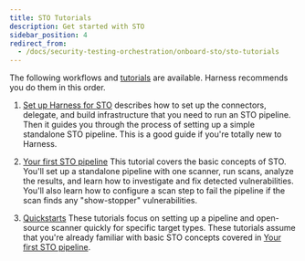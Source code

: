 ```yaml
---
title: STO Tutorials
description: Get started with STO
sidebar_position: 4
redirect_from:
  - /docs/security-testing-orchestration/onboard-sto/sto-tutorials
---
```



The following workflows and [tutorials](/tutorials/security-tests) are available. Harness recommends you do them in this order. 

  1. [Set up Harness for STO](/docs/security-testing-orchestration/get-started/onboarding-guide) describes how to set up the connectors, delegate, and build infrastructure that you need to run an STO pipeline. Then it guides you through the process of setting up a simple standalone STO pipeline. This is a good guide if you're totally new to Harness.  
   
  2. [Your first STO pipeline](/tutorials/security-tests/learn-about-sto/your-first-sto-pipeline) This tutorial covers the basic concepts of STO. You'll set up a standalone pipeline with one scanner, run scans, analyze the results, and learn how to investigate and fix detected vulnerabilities. You'll also learn how to  configure a scan step to fail the pipeline if the scan finds any "show-stopper" vulnerabilities. 

  3. [Quickstarts](/tutorials/security-tests/quickstarts/) These tutorials focus on setting up a pipeline and open-source scanner quickly for specific target types. These tutorials assume that you're already familiar with basic STO concepts covered in [Your first STO pipeline](/tutorials/security-tests/learn-about-sto/your-first-sto-pipeline).
